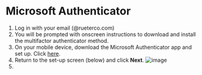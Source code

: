 # Microsoft Authenticator 

1. Log in with your email (@rueterco.com)
2. You will be prompted with onscreen instructions to download and install the multifactor authenticator method. 
3. On your mobile device, download the Microsoft Authenticator app and set up. Click [here](https://www.microsoft.com/en-us/security/mobile-authenticator-app). 
5. Return to the set-up screen (below) and click **Next**.
   ![image](https://github.com/user-attachments/assets/e1ef5348-3c5b-40ad-96e9-b10eb440d419)
6. 
